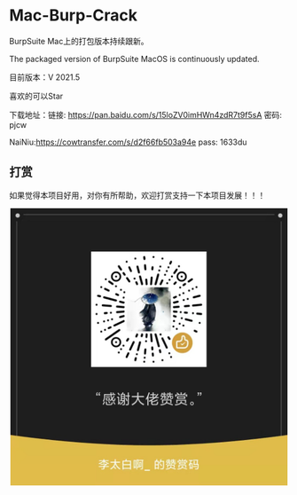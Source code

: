 # Mac-Burp-Crack

BurpSuite Mac上的打包版本持续跟新。

The packaged version of BurpSuite MacOS is continuously updated.


目前版本：V 2021.5

喜欢的可以Star

下载地址：链接: https://pan.baidu.com/s/15loZV0imHWn4zdR7t9f5sA  密码: pjcw

NaiNiu:https://cowtransfer.com/s/d2f66fb503a94e  pass: 1633du 

## 打赏
如果觉得本项目好用，对你有所帮助，欢迎打赏支持一下本项目发展！！！

<div align="center">
<img src="https://raw.githubusercontent.com/MaxSecurity/BurpSuite-MacOS-Crack/main/img/%E8%B5%9E%E8%B5%8F%E7%A0%81.jpeg" width="500" title="支付宝，微信，QQ扫码赞助" style="display:block;" />
